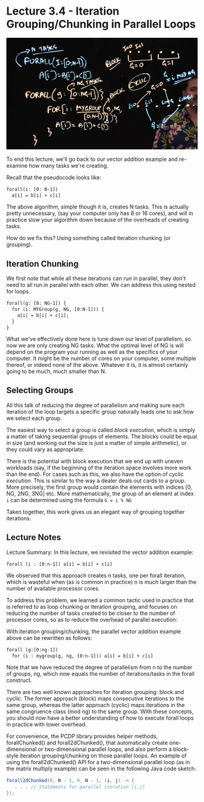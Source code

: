 # Lecture 3.4  - Iteration Grouping/Chunking in Parallel Loops

![05f3e008.png](attachments/05f3e008.png)

To end this lecture, we'll go back to our vector addition example and re-examine how many tasks we're creating.

Recall that the pseudocode looks like:

```
forall(i: [0: N-1])
  a[i] = b[i] + c[i]
```

The above algorithm, simple though it is, creates N tasks. This is actually pretty unnecessary, (say your computer only has 8 or 16 cores), and will in practice slow your algorithm down because of the overheads of creating tasks.

How do we fix this? Using something called iteration chunking (or grouping).

## Iteration Chunking

We first note that while all these iterations can run in parallel, they don't need to all run in parallel with each other. We can address this using nested for loops.

```
forall(g: [0: NG-1]) {
  for (i: MYGroup(g, NG, [0:N-1])) {
    a[i] = b[i] + c[i];
  }
}
```

What we've effectively done here is tune *down* our level of parallelism, so now we are only creating NG tasks. What the optimal level of NG is will depend on the program your running as well as the specifics of your computer. It might be the number of cores on your computer, some multiple thereof, or indeed none of the above. Whatever it is, it is almost certainly going to be much, much smaller than N.

## Selecting Groups

All this talk of reducing the degree of parallelism and making sure each iteration of the loop targets a specific group naturally leads one to ask how we select each group.

The easiest way to select a group is called *block execution*, which is simply a matter of taking sequential groups of elements. The blocks could be equal in size (and working out the size is just a matter of simple arithmetic), or they could vary as appropriate.

There is the potential with block execution that we end up with uneven workloads (say, if the beginning of the iteration space involves more work than the end). For cases such as this, we also have the option of *cyclic execution*. This is similar to the way a dealer deals out cards to a group. More precisely, the first group would contain the elements with indices [0, NG, 2NG, 3NG] etc. More mathematically, the group of an element at index `i` can be determined using the formula `G = i % NG`

Taken together, this work gives us an elegant way of grouping together iterations.

## Lecture Notes

Lecture Summary: In this lecture, we revisited the vector addition example:

```
forall (i : [0:n-1]) a[i] = b[i] + c[i]
```

We observed that this approach creates n tasks, one per forall iteration, which is wasteful when (as is common in practice) n is much larger than the number of available processor cores.

To address this problem, we learned a common tactic used in practice that is referred to as loop chunking or iteration grouping, and focuses on reducing the number of tasks created to be closer to the number of processor cores, so as to reduce the overhead of parallel execution:

With iteration grouping/chunking, the parallel vector addition example above can be rewritten as follows:

```
forall (g:[0:ng-1])
  for (i : mygroup(g, ng, [0:n-1])) a[i] = b[i] + c[i]
```

Note that we have reduced the degree of parallelism from n to the number of groups, ng, which now equals the number of iterations/tasks in the forall construct.

There are two well known approaches for iteration grouping: block and cyclic. The former approach (block) maps consecutive iterations to the same group, whereas the latter approach (cyclic) maps iterations in the same congruence class (mod ng) to the same group. With these concepts, you should now have a better understanding of how to execute forall loops in practice with lower overhead.

For convenience, the PCDP library provides helper methods, forallChunked() and forall2dChunked(), that automatically create one-dimensional or two-dimensional parallel loops, and also perform a block-style iteration grouping/chunking on those parallel loops. An example of using the forall2dChunked() API for a two-dimensional parallel loop (as in the matrix multiply example) can be seen in the following Java code sketch:

```Java
forall2dChunked(0, N - 1, 0, N - 1, (i, j) -> {
   . . . // Statements for parallel iteration (i,j)
});
```